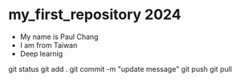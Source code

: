 # my_first_repository 2024
- My name is Paul Chang
- I am from Taiwan
- Deep learnig

git status
git add .
git commit -m "update message"
git push
git pull
